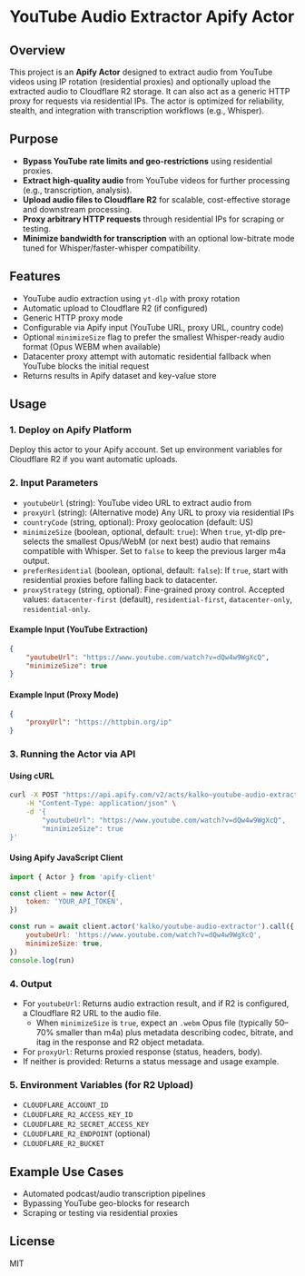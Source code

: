 # YouTube Audio Extractor Apify Actor

## Overview

This project is an **Apify Actor** designed to extract audio from YouTube videos using IP rotation (residential proxies) and optionally upload the extracted audio to Cloudflare R2 storage. It can also act as a generic HTTP proxy for requests via residential IPs. The actor is optimized for reliability, stealth, and integration with transcription workflows (e.g., Whisper).

## Purpose

-   **Bypass YouTube rate limits and geo-restrictions** using residential proxies.
-   **Extract high-quality audio** from YouTube videos for further processing (e.g., transcription, analysis).
-   **Upload audio files to Cloudflare R2** for scalable, cost-effective storage and downstream processing.
-   **Proxy arbitrary HTTP requests** through residential IPs for scraping or testing.
-   **Minimize bandwidth for transcription** with an optional low-bitrate mode tuned for Whisper/faster-whisper compatibility.

## Features

-   YouTube audio extraction using `yt-dlp` with proxy rotation
-   Automatic upload to Cloudflare R2 (if configured)
-   Generic HTTP proxy mode
-   Configurable via Apify input (YouTube URL, proxy URL, country code)
-   Optional `minimizeSize` flag to prefer the smallest Whisper-ready audio format (Opus WEBM when available)
-   Datacenter proxy attempt with automatic residential fallback when YouTube blocks the initial request
-   Returns results in Apify dataset and key-value store

## Usage

### 1. Deploy on Apify Platform

Deploy this actor to your Apify account. Set up environment variables for Cloudflare R2 if you want automatic uploads.

### 2. Input Parameters

-   `youtubeUrl` (string): YouTube video URL to extract audio from
-   `proxyUrl` (string): (Alternative mode) Any URL to proxy via residential IPs
-   `countryCode` (string, optional): Proxy geolocation (default: US)
-   `minimizeSize` (boolean, optional, default: `true`): When `true`, yt-dlp pre-selects the smallest Opus/WebM (or next best) audio that remains compatible with Whisper. Set to `false` to keep the previous larger m4a output.
-   `preferResidential` (boolean, optional, default: `false`): If `true`, start with residential proxies before falling back to datacenter.
-   `proxyStrategy` (string, optional): Fine-grained proxy control. Accepted values: `datacenter-first` (default), `residential-first`, `datacenter-only`, `residential-only`.

#### Example Input (YouTube Extraction)

```json
{
    "youtubeUrl": "https://www.youtube.com/watch?v=dQw4w9WgXcQ",
    "minimizeSize": true
}
```

#### Example Input (Proxy Mode)

```json
{
    "proxyUrl": "https://httpbin.org/ip"
}
```

### 3. Running the Actor via API

#### Using cURL

```sh
curl -X POST "https://api.apify.com/v2/acts/kalko~youtube-audio-extractor/runs?token=YOUR_API_TOKEN" \
	-H "Content-Type: application/json" \
	-d '{
        "youtubeUrl": "https://www.youtube.com/watch?v=dQw4w9WgXcQ",
        "minimizeSize": true
}'
```

#### Using Apify JavaScript Client

```js
import { Actor } from 'apify-client'

const client = new Actor({
    token: 'YOUR_API_TOKEN',
})

const run = await client.actor('kalko/youtube-audio-extractor').call({
    youtubeUrl: 'https://www.youtube.com/watch?v=dQw4w9WgXcQ',
    minimizeSize: true,
})
console.log(run)
```

### 4. Output

-   For `youtubeUrl`: Returns audio extraction result, and if R2 is configured, a Cloudflare R2 URL to the audio file.
    -   When `minimizeSize` is `true`, expect an `.webm` Opus file (typically 50–70% smaller than m4a) plus metadata describing codec, bitrate, and itag in the response and R2 object metadata.
-   For `proxyUrl`: Returns proxied response (status, headers, body).
-   If neither is provided: Returns a status message and usage example.

### 5. Environment Variables (for R2 Upload)

-   `CLOUDFLARE_ACCOUNT_ID`
-   `CLOUDFLARE_R2_ACCESS_KEY_ID`
-   `CLOUDFLARE_R2_SECRET_ACCESS_KEY`
-   `CLOUDFLARE_R2_ENDPOINT` (optional)
-   `CLOUDFLARE_R2_BUCKET`

## Example Use Cases

-   Automated podcast/audio transcription pipelines
-   Bypassing YouTube geo-blocks for research
-   Scraping or testing via residential proxies

## License

MIT
